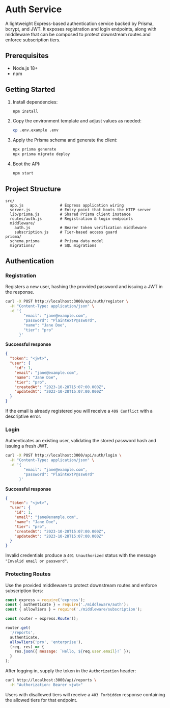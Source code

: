 # Auth Service

A lightweight Express-based authentication service backed by Prisma, bcrypt, and JWT. It exposes registration and login endpoints, along with middleware that can be composed to protect downstream routes and enforce subscription tiers.

## Prerequisites

- Node.js 18+
- npm

## Getting Started

1. Install dependencies:
   ```bash
   npm install
   ```
2. Copy the environment template and adjust values as needed:
   ```bash
   cp .env.example .env
   ```
3. Apply the Prisma schema and generate the client:
   ```bash
   npx prisma generate
   npx prisma migrate deploy
   ```
4. Boot the API:
   ```bash
   npm start
   ```

## Project Structure

```
src/
  app.js                # Express application wiring
  server.js             # Entry point that boots the HTTP server
  lib/prisma.js         # Shared Prisma client instance
  routes/auth.js        # Registration & login endpoints
  middleware/
    auth.js             # Bearer token verification middleware
    subscription.js     # Tier-based access guard
prisma/
  schema.prisma         # Prisma data model
  migrations/           # SQL migrations
```

## Authentication

### Registration

Registers a new user, hashing the provided password and issuing a JWT in the response.

```bash
curl -X POST http://localhost:3000/api/auth/register \
  -H "Content-Type: application/json" \
  -d '{
        "email": "jane@example.com",
        "password": "PlaintextP@ssw0rd",
        "name": "Jane Doe",
        "tier": "pro"
      }'
```

**Successful response**
```json
{
  "token": "<jwt>",
  "user": {
    "id": 1,
    "email": "jane@example.com",
    "name": "Jane Doe",
    "tier": "pro",
    "createdAt": "2023-10-28T15:07:00.000Z",
    "updatedAt": "2023-10-28T15:07:00.000Z"
  }
}
```

If the email is already registered you will receive a `409 Conflict` with a descriptive error.

### Login

Authenticates an existing user, validating the stored password hash and issuing a fresh JWT.

```bash
curl -X POST http://localhost:3000/api/auth/login \
  -H "Content-Type: application/json" \
  -d '{
        "email": "jane@example.com",
        "password": "PlaintextP@ssw0rd"
      }'
```

**Successful response**
```json
{
  "token": "<jwt>",
  "user": {
    "id": 1,
    "email": "jane@example.com",
    "name": "Jane Doe",
    "tier": "pro",
    "createdAt": "2023-10-28T15:07:00.000Z",
    "updatedAt": "2023-10-28T15:07:00.000Z"
  }
}
```

Invalid credentials produce a `401 Unauthorized` status with the message `"Invalid email or password"`.

### Protecting Routes

Use the provided middleware to protect downstream routes and enforce subscription tiers:

```javascript
const express = require('express');
const { authenticate } = require('./middleware/auth');
const { allowTiers } = require('./middleware/subscription');

const router = express.Router();

router.get(
  '/reports',
  authenticate,
  allowTiers('pro', 'enterprise'),
  (req, res) => {
    res.json({ message: `Hello, ${req.user.email}!` });
  }
);
```

After logging in, supply the token in the `Authorization` header:

```bash
curl http://localhost:3000/api/reports \
  -H "Authorization: Bearer <jwt>"
```

Users with disallowed tiers will receive a `403 Forbidden` response containing the allowed tiers for that endpoint.
